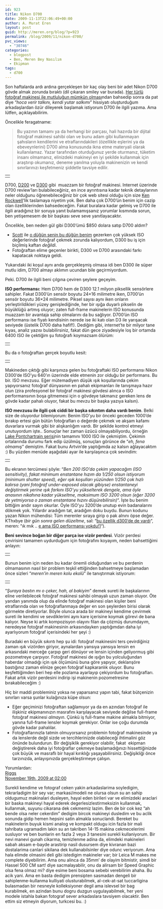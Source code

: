 ```yaml
---
id: 923
title: Nikon D700
date: 2009-11-13T22:06:49+00:00
author: A. Murat Eren
layout: post
guid: http://meren.org/blog/?p=923
permalink: /blog/2009/11/nikon-d700/
pvc_views:
  - "30746"
categories:
  - blogpost
  - Ben, Meren Bey Nasılım
  - Ekipman
tags:
  - d700
---
```

Son haftalarda ardı ardına gerçekleşen bir kaç olay beni bir adet Nikon D700 gövde almak zorunda bıraktı (dil çıkaran smiley var burada). [Her türlü fotoğraf makinesi ile mutluluğun mümkün olması](http://meren.org/blog/2008/04/merenin-ozet-fotograf-tarihcesi-ve-50mm-lensin-onemi/)ndan bahsedip sonra da pat diye &#8220;_hoca verir talkını, kendi yutar salkımı_&#8221; hissiyatı oluşturduğum arkadaşlardan özür dileyerek başlamak istiyorum D700 ile ilgili yazıma. Ama lütfen, açıklayabilirim.

Öncelikle feragatname:

> Bu yazının tamamı ya da herhangi bir parçası, hali hazırda bir dijital fotoğraf makinesi sahibi olan ve bunu adam gibi kullanmayan şahısların kendilerini ve etraflarındakileri (özellikle eşlerini ya da ebeveynlerini) D700 alma konusunda ikna etme materyali olarak kullanılamaz. Yazar tarafından oturduğunuz yerde oturmanız, tüketim insanı olmamanız, elinizdeki makineyi en iyi şekilde kullanmak için araştırıp okumanız, deneme yanılma yoluyla makinenizin ve kendi sınırlarınızı keşfetmeniz şiddetle tavsiye edilir.

<table border="0" width="100%">
  <tr>
    <td align="center">
      <img title="Dostum D700 dedin ama burada bir de lens var?" src="{{ site.baseurl }}/images/nikon-d700-d700%2B24-70-mini.jpg" alt="" />
    </td>
  </tr>
</table>

D700, [D200](http://meren.org/blog/2006/11/nikon-d200/) ve [D300](http://meren.org/blog/2008/12/nikon-d300/) gibi  muazzam bir fotoğraf makinesi. Internet üzerinde D700 review&#8217;ları bulabileceğiniz, en ince ayrıntısına kadar teknik detaylarının neler olduğunu öğrenebileceğiniz bir çok web sitesi olduğu için size [Ken Rockwell](http://www.kenrockwell.com/nikon/d700.htm)&#8216;lik taslamaya niyetim yok. Ben daha çok D700&#8217;ün benim için cazip olan özelliklerinden bahsedeceğim. Fakat buralara kadar gelmiş ve D700 ile ilgili aradığınız bir soruya yanıt bulamamışsanız yorumlar kısmında sorun, ben yetişemesem de bir başkası seve seve yanıtlayacaktır.

Öncelikle, ben neden gül gibi D300&#8217;ümü $850 dolara satıp D700 aldım?

  * [Scott](http://www.scottmyersphotography.com/) ile [o düğün senin bu düğün benim](http://meren.org/blog/2009/09/dugun-fotografciligi/) gezerken çok yüksek ISO değerlerinde fotoğraf çekmek zorunda kalıyordum, D300 bu iş için biçilmiş kaftan _değildi_.
  * Fotoğraftan elime geçenler birikti, D300 ve D700 arasındaki farkı kapatacak noktaya geldi.

Yukarıdaki iki koşul aynı anda gerçekleşmiş olmasa idi ben D300 ile süper mutlu idim, D700 almayı aklımın ucundan bile geçirmiyordum.

Peki. D700 ile ilgili beni çılgına çeviren şeylere geçeyim.

**ISO performansı:** Hem D700 hem de D300 12.1 milyon piksellik sensörlere sahipler. Fakat D300&#8217;ün sensör boyutu 24&#215;16 milimetre iken, D700&#8217;ün sensör boyutu 36&#215;24 milimetre. Piksel sayısı aynı iken onların yerleştirildikleri yüzey genişlediğinde, her bir ışığa duyarlı pikselin de büyüklüğü artmış oluyor; zaten full-frame makinelerin ISO konusunda muazzam bir avantaja sahip olmalarını da bu sağlıyor. D700&#8217;ün ISO performansı ise fiyatı kendisinin nerede ise iki katı olan D3 ile yarışacak seviyede (üstelik D700 daha hafif!). Dediğim gibi, internet&#8217;te bir milyor tane kıyas, analiz yazısı bulabilirsiniz, fakat dün gece ziyadesiyle loş bir ortamda 6400 ISO ile çektiğim şu fotoğrafı koymazsam ölürüm:

<table border="0" width="100%">
  <tr>
    <td align="center">
      <img src="{{ site.baseurl }}/images/nikon-d700-6400ISO-mini.jpg alt=" alt="" />
    </td>
  </tr>
</table>

Bu da o fotoğraftan gerçek boyutlu kesit:

<table border="0" width="100%">
  <tr>
    <td align="center">
      <img src="{{ site.baseurl }}/images/nikon-d700-6400ISO-mini-fullcrop.jpg" alt="" />
    </td>
  </tr>
</table>

Makineden çıktığı gibi karşınıza gelen bu fotoğraftaki ISO performansı Nikon D300&#8217;de ISO&#8217;yu 640&#8217;ın üzerinde elde etmenin zor olduğu bir performans. Bu bir. ISO mevzusu. Eğer mütemadiyen düşük ışık koşullarında çekim yapıyorsanız fotoğraf dünyasının en pahalı ekipmanları ile tanışmaya hazır olun (zira profesyonel bir fotoğraf makinesi gövdesi alınca o ISO performansının boşa gitmemesi için o gövdeye takmanız gereken lens de gövde kadar pahalı oluyor, fakat bu mevzu bir başka yazıya kalsın).

**ISO mevzusu ile ilgili çok ciddi bir başka sıkıntım daha vardı benim**. Belki size de oluyordur bilemiyorum: Benim ISO&#8217;yu bir önceki geceden 1000&#8217;de bırakıp ertesi gün bütün fotoğrafları o değerde çekmek ve akşam kafamı duvarlara vurmak gibi bir alışkanlığım vardı. Bir şekilde kontrol etmeyi unutuyordum işte.. Sonuçlar her zaman üzücü olmayabiliyordu, örneğin [Lake Pontchartrain serisi](http://meren.org/blog/2009/01/sinemaskop-pontchartrain/)nin tamamını 1000 ISO ile çekmiştim. Çekimin ortalarında durumu fark edip üzülmüş, sonuçları görünce de &#8220;_eh, fena olmamış_&#8221; demiştim. Fakat bunu Artvin&#8217;de yaptığımda az kalsın ağlayacaktım :) Bu yüzden menüde aşağıdaki ayar ile karşılaşınca çok sevindim:

<table border="0" width="100%">
  <tr>
    <td align="center">
      <img src="{{ site.baseurl }}/images/nikon-d700-isosensitivity.png" alt="" />
    </td>
  </tr>
</table>

Bu ekranın tercümesi şöyle: &#8220;_Ben 200 ISO&#8217;da çekim yapacağım (ISO sensitivity), fakat minimum enstantane hızım da 1/250 olsun istiyorum (minimum shutter speed), eğer ışık koşulları yüzünden 1/250 çok hızlı kalırsa (yani fotoğraf under-exposed olacak gibiyse) enstantaneyi değiştirmek yerine ışık farkını ISO&#8217;yu yükselterek dengele, ama öyle anasının nikahına kadar yükseltme, maksimum ISO 3200 olsun (eğer 3200 de yetmiyorsa o zaman enstantane hızını düşürebilirsin)_&#8220;. İşte bu benim bittiğim andır sayın okurlar. Öyle ISO&#8217;yu 3200&#8217;de unutup evin badanalarını dökmek yok. Yıllardır aradığım tat, aradığım doku buydu. Bunun kodunu yazan Nikon mühendisi: Tüm merenler sıraya girip o pak alnını öpse değer. KThxbye (_bir gün sonra gelen düzeltme_, sal: &#8220;[bu özellik d300&#8217;de de vardı](http://meren.org/blog/2009/11/nikon-d700/comment-page-1/#comment-7232)&#8220;, meren: &#8220;ık mık .. [e ama ISO performansı yokdu!1](http://meren.org/blog/2009/11/nikon-d700/#comment-7242)&#8220;).

**Beni sevince boğan bir diğer parça ise vizör perdesi**. Vizör perdesi çevirisini tamamen uydurduğum için fotoğrafını koyayım, neden bahsettiğimi anlayın:

<table border="0" width="100%">
  <tr>
    <td align="center">
      <img src="{{ site.baseurl }}/images/nikon-d700-eyepiece.png" alt="" />
    </td>
  </tr>
</table>

Bunun benim için neden bu kadar önemli olduğundan ve bu perdenin olmamasının nasıl bir problem teşkil ettiğinden bahsetmeye başlamadan önce sizleri &#8220;_meren&#8217;in meren kolu ekolü_&#8221; ile tanıştırmak istiyorum:

<table border="0" width="100%">
  <tr>
    <td align="center">
      <img title="Holiarmofmeren" src="{{ site.baseurl }}/images/nikon-d700-merens-arm.jpg" alt="" />
    </td>
  </tr>
</table>

&#8220;_Şuraya bastın mı o çeker, hah, al bakiyim_&#8221; demek sureti ile başkalarının eline verilebilecek fotoğraf makinesi sahibi olmayalı uzun zaman oluyor. Öte yandan yanımda olup da elinde fotoğraf makinesi olan kişiler beni etraflarında olan ve fotoğraflanmaya değer en son şeylerden birisi olarak görmekte diretiyorlar. Böyle olunca arada bir makineyi kendime çevirmek sureti ile kendimi ve sevdiklerimi aynı kare içerisine koymak görevi de bana kalıyor. Neyse ki artık kompozisyon olayını filan da çözmüş durumdayım, neredeyse fotoğraf makinesinin arkasındayken yaptığımdan daha iyi ayarlıyorum fotoğraf içerisindeki her şeyi :)

Buradaki en büyük sıkıntı hep şu idi: fotoğraf makinesini ters çevirdiğiniz zaman ışık vizörden giriyor, aynalardan yansıya yansıya lensin en arkasındaki merceğe çarpıp geri dönüyor ve lensin içinden geliyormuş gibi pozometreye çarpıyor. Fotoğraf makinesi de ışığın bu yolculuğundan haberdar olmadığı için ışık ölçümünü buna göre yapıyor, deklanşöre bastığınız zaman elinize geçen fotoğraf kapkaranlık oluyor. Bunu keşfettiğimden beri hep elle pozlama ayarlayıp çekiyordum bu fotoğrafları. Fakat artık vizör perdesini indirip işi makinenin pozometresine bırakabileceğim :)

Hiç bir maddi probleminiz yoksa ne yaparsanız yapın tabi, fakat bütçenizin sınırları varsa şunlar kulağınıza küpe olsun:

  * Eğer geçiminizi fotoğraftan sağlamıyor ya da en azından fotoğraf ile ilişkiniz ekipmanınızın masrafını karşılayacak seviyede değilse full-frame fotoğraf makinesi _almayın_. Çünkü iş full-frame makine almakla bitmiyor, yanına full-frame lensler koymak gerekiyor. Onlar ise çoğu durumda gövde kadar pahalılar.
  * Fotoğraflarınızla tatmin olmuyorsanız problemin fotoğraf makinesinde ya da lenslerde değil sizde ve tercihlerinizde olabileceği ihtimalini göz önünde bulundurun. Bir değişiklik gerekiyor olabilir, fakat  ekipman değiştirerek daha iyi fotoğraflar çekmeye başlamadığınızı hissettiğinizde çok büyük ve masraflı bir hayal kırıklığı yaşayabilirsiniz. Değişikliği önce tarzınızda, anlayışınızda gerçekleştirmeye çalışın.

<div class="yorumlardan">
  Yorumlardan:
</div>

<div class="yildizliyorum">
  <a href="http://riggsphotography.blogspot.com/">Riggs</a><br /> <a href="http://meren.org/blog/2009/11/nikon-d700/comment-page-1/#comment-7377">November 19th, 2009 at 02:00</a></p> 
  
  <p>
    Surekli kendime ve fotograf ceken yakin arkadaslarima soyledigim, tekrarladigim bir sey var; markasi/modeli ne olursa olsun su an sahip oldugumuz makinalari dusleyen, hayal eden birileri var ve elimizdeki araclari bir baska makineyi hayal ederek degerlesizlestirmeksizin kullanmak, kullanmak, suyunu cikarana dek cekmemiz lazim. Ben de bir cok kez ”ah bende olsa neler cekerdim” dedigim bircok makineyi dusledim ve bu aclik sonunda gidip hemen hepsini satin almakla sonuclandi. Bereket bu makinelerin buyuk kismi analog ve kompakt oldugu icin fazla bir mali tahribata ugramadim lakin su an takriben 14-15 makina cekmecelerimi susluyor ve ben bunlarin en fazla 2 veya 3 tanesini surekli kullaniyorum. Bir nevi manevi gunah cikarma, temizlenme adina da, elimdeki makineleri sabah aksam e-bayde arastirip nasil dusursem diye kivranan bazi dostalarima canlari sikilana dek kullanabilsinler diye odunc veriyorum. Ama hala elimde olmasini deli gibi istedigim makineler var; bir Leica M makes me complete diyebilirim. Ama onu alinca da 35mm’ de olayim bitmistir, simdi bir Hassel 500 CM sart! diye sacmalayabilir, onu da alirsam bir Speed Graphic olsa fena olmaz mi? diye esime beni bosama sebebi verebilirim ahaha. Bu acik yani. Ama en basta dedigim prensipten sasmadan dengeli bir sahiplenme-kullanma kulliyati olusturabilmek, al-cek-at-sat tuccarligina bulasmadan bir nesneyle kolleksiyoner degil ama islevsel bir bag kurabilmek, en azindan bunu dogru duzgun uygulayabilmek, her yeni modele istahla bakan fotograf sever arkadaslara tavsiyem olacaktir. Ben ettim siz etmeyin diyorum, turkcesi bu. :)
  </p>
</div>
